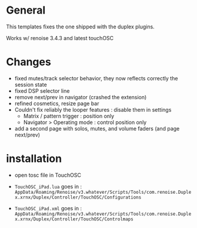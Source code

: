 # General

This templates fixes the one shipped with the duplex plugins.

Works w/ renoise 3.4.3 and latest touchOSC

# Changes

  - fixed mutes/track selector behavior, they now reflects correctly the session state
  - fixed DSP selector line
  - remove next/prev in navigator (crashed the extension)
  - refined cosmetics, resize page bar
  - Couldn't fix reliably the looper features : disable them in settings
    - Matrix / pattern trigger : position only
    - Navigator > Operating mode : control position only
  - add a second page with solos, mutes, and volume faders (and page next/prev)

# installation

- open tosc file in TouchOSC

- `TouchOSC_iPad.lua` goes in : `AppData/Roaming/Renoise/v3.whatever/Scripts/Tools/com.renoise.Duplex.xrnx/Duplex/Controller/TouchOSC/Configurations`

- `TouchOSC_iPad.xml` goes in : `AppData/Roaming/Renoise/v3.whatever/Scripts/Tools/com.renoise.Duplex.xrnx/Duplex/Controller/TouchOSC/Controlmaps`
